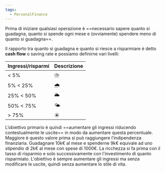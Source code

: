 ```yaml
---
tags:
  - PersonalFinance
---
```

Prima di iniziare qualsiasi operazione è ==necessario sapere quanto si guadagna, quanto si spende ogni mese e (ovviamente) spendere meno di quanto si guadagna==.

Il rapporto tra quanto si guadagna e quanto si riesce a risparmiare è detto **cash flow** o saving rate e possiamo definirne vari livelli:

| Ingressi/risparmi | Descrizione |
| --- | --- |
| < 5% | ⛈️ |
| 5% < 25%  | 🌧️ |
| 25% < 50%  | 🌥️ |
| 50% < 75% | 🌤️ |
| > 75% | ☀️ |

L’obiettivo primario è quindi ==aumentare gli ingressi riducendo contestualmente le uscite== in modo da aumentare questa percentuale. Maggiore è questo valore prima si può raggiungere l’indipendenza finanziaria.
Guadagnare 10k€ al mese e spenderne 9k€ equivale ad uno stipendio di 2k€ al mese con spese di 1000€.
La ricchezza si fa prima con il tasso di risparmio e solo successivamente con l'investimento di quanto risparmiato.
L'obiettivo è sempre aumentare gli ingressi ma senza modificare le uscite, quindi senza aumentare lo stile di vita.



